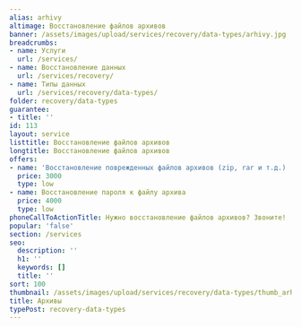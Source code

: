 ```yaml
---
alias: arhivy
altimage: Восстановление файлов архивов
banner: /assets/images/upload/services/recovery/data-types/arhivy.jpg
breadcrumbs:
- name: Услуги
  url: /services/
- name: Восстановление данных
  url: /services/recovery/
- name: Типы данных
  url: /services/recovery/data-types/
folder: recovery/data-types
guarantee:
- title: ''
id: 113
layout: service
listtitle: Восстановление файлов архивов
longtitle: Восстановление файлов архивов
offers:
- name: 'Восстановление поврежденных файлов архивов (zip, rar и т.д.) '
  price: 3000
  type: low
- name: Восстановление пароля к файлу архива
  price: 4000
  type: low
phoneCallToActionTitle: Нужно восстановление файлов архивов? Звоните!
popular: 'false'
section: /services
seo:
  description: ''
  h1: ''
  keywords: []
  title: ''
sort: 100
thumbnail: /assets/images/upload/services/recovery/data-types/thumb_arhivy.jpg
title: Архивы
typePost: recovery-data-types
---
```

